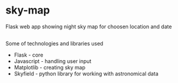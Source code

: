 # sky-map
Flask web app showing night sky map for choosen location and date

##
Some of technologies and libraries used
- Flask - core
- Javascript - handling user input
- Matplotlib - creating sky map
- Skyfield - python library for working with astronomical data
